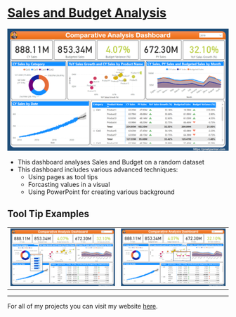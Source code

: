 # [Sales and Budget Analysis](https://github.com/preetparmar/Data-Visualization/tree/main/Power%20BI%20Projects/Sales%20and%20Budget%20Analysis)

![dashboard](https://github.com/preetparmar/Data-Visualization/blob/main/Sales%20and%20Budget%20Analysis/Resources/Images/Dashboard.png)

- This dashboard analyses Sales and Budget on a random dataset
- This dashboard includes various advanced techniques:
  - Using pages as tool tips
  - Forcasting values in a visual
  - Using PowerPoint for creating various background

## Tool Tip Examples

|                                                                                                                                                 |                                                                                                                                                 |
| :---------------------------------------------------------------------------------------------------------------------------------------------: | :---------------------------------------------------------------------------------------------------------------------------------------------: |
| ![Tool Tip 1](https://github.com/preetparmar/Data-Visualization/blob/main/Sales%20and%20Budget%20Analysis/Resources/Images/Tool%20Tip%2001.png) | ![Tool Tip 2](https://github.com/preetparmar/Data-Visualization/blob/main/Sales%20and%20Budget%20Analysis/Resources/Images/Tool%20Tip%2002.png) |

---

For all of my projects you can visit my website [here](https://preetparmar.com/projects).
